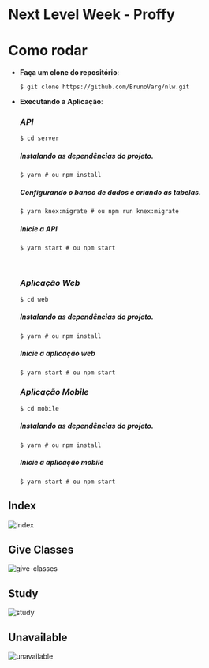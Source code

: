 # Next Level Week - Proffy

# Como rodar
* **Faça um clone do repositório**:

   ```$ git clone https://github.com/BrunoVarg/nlw.git```
* **Executando a Aplicação**:

  ### *API*
  ```$ cd server```
  ##### Instalando as dependências do projeto.
  ```$ yarn # ou npm install```
  ##### Configurando o banco de dados e criando as tabelas.
  ```$ yarn knex:migrate # ou npm run knex:migrate```

  ##### Inicie a API
  ```$ yarn start # ou npm start```
  
  <br/>

  ### *Aplicação Web*
  ```$ cd web```
  ##### Instalando as dependências do projeto.
  ```$ yarn # ou npm install```
  ##### Inicie a aplicação web
  `$ yarn start # ou npm start`
  <br/>
  

  ### *Aplicação Mobile*
  `$ cd mobile`
  ##### Instalando as dependências do projeto.
  `$ yarn # ou npm install`
  ##### Inicie a aplicação mobile
  `$ yarn start # ou npm start`
  
## Index
![index](https://github.com/BrunoVarg/nlw/blob/master/index.png)
## Give Classes
![give-classes](https://github.com/BrunoVarg/nlw/blob/master/give-classes.png)
## Study
![study](https://github.com/BrunoVarg/nlw/blob/master/study.png)
## Unavailable
![unavailable](https://github.com/BrunoVarg/nlw/blob/master/unavailable.png)
